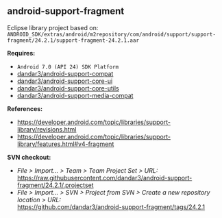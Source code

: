 ## android-support-fragment

Eclipse library project based on:<br/>
`ANDROID_SDK/extras/android/m2repository/com/android/support/support-fragment/24.2.1/support-fragment-24.2.1.aar`

**Requires:**
- `Android 7.0 (API 24) SDK Platform`
- [dandar3/android-support-compat](https://github.com/dandar3/android-support-compat)
- [dandar3/android-support-core-ui](https://github.com/dandar3/android-support-core-ui)
- [dandar3/android-support-core-utils](https://github.com/dandar3/android-support-core-utils)
- [dandar3/android-support-media-compat](https://github.com/dandar3/android-support-media-compat)

**References:**
- https://developer.android.com/topic/libraries/support-library/revisions.html
- https://developer.android.com/topic/libraries/support-library/features.html#v4-fragment

**SVN checkout:**
- _File > Import... > Team > Team Project Set > URL:_<br/>
  https://raw.githubusercontent.com/dandar3/android-support-fragment/24.2.1/.projectset
- _File > Import... > SVN > Project from SVN > Create a new repository location > URL:_<br/> 
  https://github.com/dandar3/android-support-fragment/tags/24.2.1